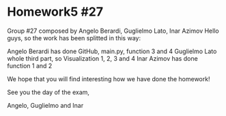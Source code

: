 # Homework5  #27
Group #27 composed by Angelo Berardi, Guglielmo Lato, Inar Azimov 
Hello guys, so the work has been splitted in this way:

Angelo Berardi has done GitHub, main.py, function 3 and 4
Guglielmo Lato whole third part, so Visualization 1, 2, 3 and 4
Inar Azimov has done function 1 and 2

We hope that you will find interesting how we have done the homework!

See you the day of the exam,

Angelo, Guglielmo and Inar
